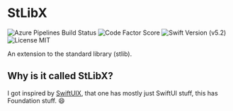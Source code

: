 # StLibX
![Azure Pipelines Build Status](https://img.shields.io/azure-devops/build/SwiftStars/cf764067-e0bf-47cf-ba14-ac21bb8771d8/1?logo=Azure%20Pipelines&logoColor=informational&style=flat-square) ![Code Factor Score](https://img.shields.io/codefactor/grade/github/SwiftStars/StLibX?logo=codefactor&style=flat-square) ![Swift Version (v5.2)](https://img.shields.io/badge/Swift-v5.2-orange?style=flat-square&logo=swift) ![License MIT](https://img.shields.io/github/license/SwiftStars/StLibX?color=blue&logo=GitHub&style=flat-square)

An extension to the standard library (stlib).

## Why is it called StLibX?
I got inspired by [SwiftUIX](https://github.com/SwiftUIX/SwiftUIX), that one has mostly just SwiftUI stuff, this has Foundation stuff. :smile:

